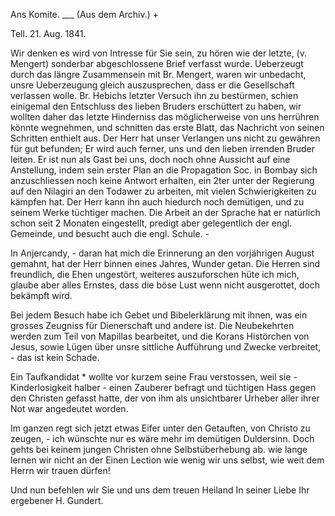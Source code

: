 Ans Komite. ___ (Aus dem Archiv.) +

 Tell. 21. Aug. 1841.

Wir denken es wird von Intresse für Sie sein, zu hören wie der letzte, (v. Mengert) sonderbar abgeschlossene Brief verfasst wurde. Ueberzeugt durch das längre Zusammensein mit Br. Mengert, waren wir unbedacht, unsre Ueberzeugung gleich auszusprechen, dass er die Gesellschaft verlassen wolle. Br. Hebichs letzter Versuch ihn zu bestürmen, schien einigemal den Entschluss des lieben Bruders erschüttert zu haben, wir wollten daher das letzte Hinderniss das möglicherweise von uns herrühren könnte wegnehmen, und schnitten das erste Blatt, das Nachricht von seinen Schritten enthielt aus. Der Herr hat unser Verlangen uns nicht zu gewähren für gut befunden; Er wird auch ferner, uns und den lieben irrenden Bruder leiten. Er ist nun als Gast bei uns, doch noch ohne Aussicht auf eine Anstellung, indem sein erster Plan an die Propagation Soc. in Bombay sich anzuschliessen noch keine Antwort erhalten, ein 2ter unter der Regierung auf den Nilagiri an den Todawer zu arbeiten, mit vielen Schwierigkeiten zu kämpfen hat. Der Herr kann ihn auch hiedurch noch demütigen, und zu seinem Werke tüchtiger machen. Die Arbeit an der Sprache hat er natürlich schon seit 2 Monaten eingestellt, predigt aber gelegentlich der engl. Gemeinde, und besucht auch die engl. Schule. -

In Anjercandy, - daran hat mich die Erinnerung an den vorjährigen August gemahnt, hat der Herr binnen eines Jahres, Wunder getan. Die Herren sind freundlich, die Ehen ungestört, weiteres auszuforschen hüte ich mich, glaube aber alles Ernstes, dass die böse Lust wenn nicht ausgerottet, doch bekämpft wird.

Bei jedem Besuch habe ich Gebet und Bibelerklärung mit ihnen, was ein grosses Zeugniss für Dienerschaft und andere ist. Die Neubekehrten werden zum Teil von Mapillas bearbeitet, und die Korans Histörchen von Jesus, sowie Lügen über unsre sittliche Aufführung und Zwecke verbreitet, - das ist kein Schade.

Ein Taufkandidat <Aaron>* wollte vor kurzem seine Frau verstossen, weil sie - Kinderlosigkeit halber - einen Zauberer befragt und tüchtigen Hass gegen den Christen gefasst hatte, der von ihm als unsichtbarer Urheber aller ihrer Not war angedeutet worden.

Im ganzen regt sich jetzt etwas Eifer unter den Getauften, von Christo zu zeugen, - ich wünschte nur es wäre mehr im demütigen Duldersinn. Doch gehts bei keinem jungen Christen ohne Selbstüberhebung ab. wie lange lernen wir nicht an der Einen Lection wie wenig wir uns selbst, wie weit dem Herrn wir trauen dürfen!

Und nun befehlen wir Sie und uns dem treuen Heiland
 In seiner Liebe
 Ihr ergebener
 H. Gundert.

